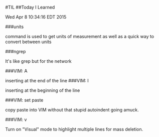 #TIL
##Today I Learned

Wed Apr  8 10:34:16 EDT 2015

###units 

command is used to get units of measurement as well as a quick way to convert between units

###ngrep

It's like grep but for the network

###VIM: A 

inserting at the end of the line
###VIM: I 

inserting at the beginning of the line

###VIM: set paste

copy paste into VIM without that stupid autoindent going amuck.

###VIM: v

Turn on "Visual" mode to highlight multiple lines for mass deletion.
